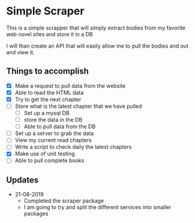 # Simple Scraper

This is a simple scrapper that will simply extract bodies from my favorite web
novel sites and store it in a DB

I will than create an API that will easily allow me to pull the bodies and out
and view it.

## Things to accomplish

* [x] Make a request to pull data from the website
* [x] Able to read the HTML data
* [x] Try to get the next chapter
* [ ] Store what is the latest chapter that we have pulled
    * [ ] Set up a mysql DB
    * [ ] store the data in the DB
    * [ ] Able to pull data from the DB
* [ ] Set up a server to grab the data
* [ ] View my current read chapters
* [ ] Write a script to check daily the latest chapters
* [x] Make use of unit testing
* [ ] Able to pull complete books

## Updates
- 21-08-2019
    - Completed the scraper package
    - I am going to try and split the different services into smaller packages